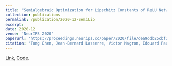 ```yaml
---
title: "Semialgebraic Optimization for Lipschitz Constants of ReLU Networks"
collection: publications
permalink: /publication/2020-12-SemiLip
excerpt: 
date: 2020-12
venue: 'NeurIPS 2020'
paperurl: 'https://proceedings.neurips.cc/paper/2020/file/dea9ddb25cbf2352cf4dec30222a02a5-Paper.pdf'
citation: 'Tong Chen, Jean-Bernard Lasserre, Victor Magron, Edouard Pauwels. (2020). &quot;Semialgebraic Optimization for Lipschitz Constants of ReLU Networks.&quot; <i>NeurIPS 2020</i>. 1(1).'
---
```

[Link](https://tongchen779.github.io/files/paper1), [Code](https://github.com/TongCHEN779/CertDNN).